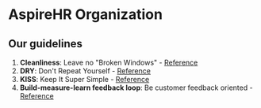 # AspireHR Organization


## Our guidelines

1. **Cleanliness**: Leave no "Broken Windows" - [Reference](https://medium.com/@learnstuff.io/broken-window-theory-in-software-development-bef627a1ce99)
2. **DRY**: Don't Repeat Yourself - [Reference](https://thevaluable.dev/dry-principle-cost-benefit-example/)
3. **KISS**: Keep It Super Simple - [Reference](https://dev.to/kwereutosu/the-k-i-s-s-principle-in-programming-1jfg)
4. **Build-measure-learn feedback loop**: Be customer feedback oriented - [Reference](https://www.techtarget.com/whatis/definition/build-measure-learn-BML)
